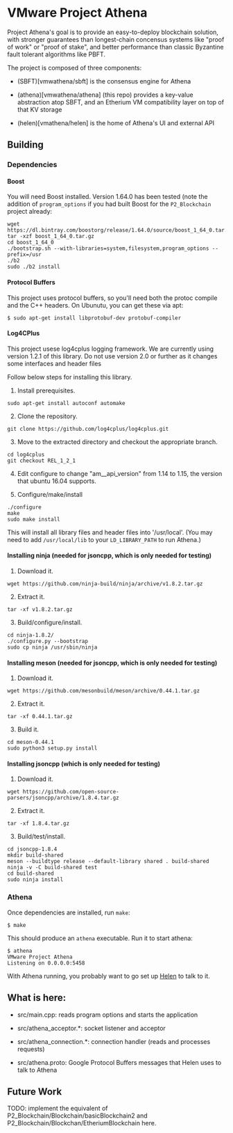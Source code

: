 # VMware Project Athena

Project Athena's goal is to provide an easy-to-deploy blockchain
solution, with stronger guarantees than longest-chain concensus
systems like "proof of work" or "proof of stake", and better
performance than classic Byzantine fault tolerant algorithms like
PBFT.

The project is composed of three components:

 * (SBFT)[vmwathena/sbft] is the consensus engine for Athena

 * (athena)[vmwathena/athena] (this repo) provides a key-value
   abstraction atop SBFT, and an Etherium VM compatibility layer on
   top of that KV storage

 * (helen)[vmathena/helen] is the home of Athena's UI and external API

## Building

### Dependencies

#### Boost

You will need Boost installed. Version 1.64.0 has been tested (note
the addition of `program_options` if you had built Boost for the
`P2_Blockchain` project already:

```
wget https://dl.bintray.com/boostorg/release/1.64.0/source/boost_1_64_0.tar.gz
tar -xzf boost_1_64_0.tar.gz
cd boost_1_64_0
./bootstrap.sh --with-libraries=system,filesystem,program_options --prefix=/usr
./b2
sudo ./b2 install
```

#### Protocol Buffers

This project uses protocol buffers, so you'll need both the protoc
compile and the C++ headers. On Ubunutu, you can get these via apt:

```
$ sudo apt-get install libprotobuf-dev protobuf-compiler
```

#### Log4CPlus

This project usese log4cplus logging framework. We are currently
using version 1.2.1 of this library. Do not use version 2.0 or further
as it changes some interfaces and header files

Follow below steps for installing this library.

1. Install prerequisites.
```
sudo apt-get install autoconf automake
```

2. Clone the repository.

```
git clone https://github.com/log4cplus/log4cplus.git
```

3. Move to the extracted directory and checkout the appropriate branch.

```
cd log4cplus
git checkout REL_1_2_1
````

4. Edit configure to change "am__api_version" from 1.14 to 1.15, the version that ubuntu 16.04 supports.

5. Configure/make/install

```
./configure
make
sudo make install
```

This will install all library files and header files into
'/usr/local'. (You may need to add `/usr/local/lib` to your
`LD_LIBRARY_PATH` to run Athena.)

#### Installing ninja (needed for jsoncpp, which is only needed for testing)
1. Download it.
```
wget https://github.com/ninja-build/ninja/archive/v1.8.2.tar.gz
```

2. Extract it.
```
tar -xf v1.8.2.tar.gz
```

3. Build/configure/install.
```
cd ninja-1.8.2/
./configure.py --bootstrap
sudo cp ninja /usr/sbin/ninja
```

#### Installing meson (needed for jsoncpp, which is only needed for testing)

1. Download it.
```
wget https://github.com/mesonbuild/meson/archive/0.44.1.tar.gz
```

2. Extract it.
```
tar -xf 0.44.1.tar.gz
```

3. Build it.
```
cd meson-0.44.1
sudo python3 setup.py install
```

#### Installing jsoncpp (which is only needed for testing)

1. Download it.
```
wget https://github.com/open-source-parsers/jsoncpp/archive/1.8.4.tar.gz
```

2. Extract it.
```
tar -xf 1.8.4.tar.gz
```

3. Build/test/install.
```
cd jsoncpp-1.8.4
mkdir build-shared
meson --buildtype release --default-library shared . build-shared
ninja -v -C build-shared test
cd build-shared
sudo ninja install
```

### Athena

Once dependencies are installed, run `make`:

```
$ make
```

This should produce an `athena` executable. Run it to start athena:

```
$ athena
VMware Project Athena
Listening on 0.0.0.0:5458
```

With Athena running, you probably want to go set up
[Helen](https://github.com/vmwathena/helen) to talk to it.

## What is here:

 * src/main.cpp: reads program options and starts the application

 * src/athena_acceptor.*: socket listener and acceptor

 * src/athena_connection.*: connection handler (reads and processes requests)

 * src/athena.proto: Google Protocol Buffers messages that Helen uses
   to talk to Athena


## Future Work

TODO: implement the equivalent of
P2_Blockchain/Blockchain/basicBlockchain2 and
P2_Blockchain/Blockchan/EtheriumBlockchain here.
